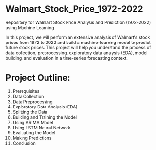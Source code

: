 # Walmart_Stock_Price_1972-2022
Repository for Walmart Stock Price Analysis and Prediction (1972-2022) using Machine Learning

In this project, we will perform an extensive analysis of Walmart's stock prices from 1972 to 2022 and build a machine-learning model to predict future stock prices. This project will help you understand the process of data collection, preprocessing, exploratory data analysis (EDA), model building, and evaluation in a time-series forecasting context.

# Project Outline:

1. Prerequisites
2. Data Collection
3. Data Preprocessing
4. Exploratory Data Analysis (EDA)
5. Splitting the Data
6. Building and Training the Model
7. Using ARIMA Model
8. Using LSTM Neural Network
9. Evaluating the Model
10. Making Predictions
11. Conclusion
